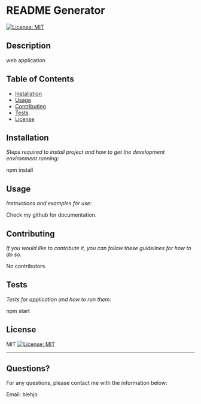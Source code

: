 # README Generator
  [![License: MIT](https://img.shields.io/badge/License-MIT-yellow.svg)](https://opensource.org/licenses/MIT)
  
  
  ## Description 
  
  
  web application
  ## Table of Contents
  * [Installation](#installation)
  * [Usage](#usage)
  * [Contributing](#contributing)
  * [Tests](#tests)
  * [License](#license)
  
  ## Installation
  
  *Steps required to install project and how to get the development environment running:*
  
  npm install
  
  ## Usage 
  
  *Instructions and examples for use:*
  
  Check my github for documentation.
  
  ## Contributing
  
  *If you would like to contribute it, you can follow these guidelines for how to do so.*
  
  No contributors.
  
  ## Tests
  
  *Tests for application and how to run them:*
  
  npm start
  
  ## License
  
  MIT
  [![License: MIT](https://img.shields.io/badge/License-MIT-yellow.svg)](https://opensource.org/licenses/MIT)
  
  ---
  
  ## Questions?
  
  
  For any questions, please contact me with the information below:
  
  
  Email: blehjo
  